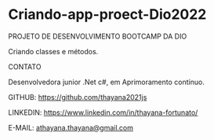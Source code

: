 # Criando-app-proect-Dio2022

PROJETO DE DESENVOLVIMENTO BOOTCAMP DA DIO

Criando classes e métodos.


CONTATO

Desenvolvedora junior .Net c#, em Aprimoramento contínuo.

GITHUB: https://github.com/thayana2021js

LINKEDIN: https://www.linkedin.com/in/thayana-fortunato/

E-MAIL: athayana.thayana@gmail.com

